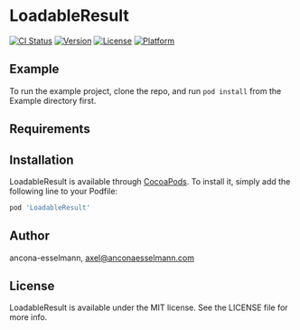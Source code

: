 # LoadableResult

[![CI Status](https://img.shields.io/travis/ancona-esselmann/LoadableResult.svg?style=flat)](https://travis-ci.org/ancona-esselmann/LoadableResult)
[![Version](https://img.shields.io/cocoapods/v/LoadableResult.svg?style=flat)](https://cocoapods.org/pods/LoadableResult)
[![License](https://img.shields.io/cocoapods/l/LoadableResult.svg?style=flat)](https://cocoapods.org/pods/LoadableResult)
[![Platform](https://img.shields.io/cocoapods/p/LoadableResult.svg?style=flat)](https://cocoapods.org/pods/LoadableResult)

## Example

To run the example project, clone the repo, and run `pod install` from the Example directory first.

## Requirements

## Installation

LoadableResult is available through [CocoaPods](https://cocoapods.org). To install
it, simply add the following line to your Podfile:

```ruby
pod 'LoadableResult'
```

## Author

ancona-esselmann, axel@anconaesselmann.com

## License

LoadableResult is available under the MIT license. See the LICENSE file for more info.

